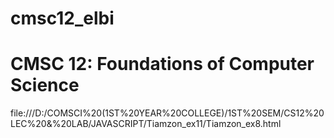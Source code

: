 # cmsc12_elbi

# CMSC 12: Foundations of Computer Science

file:///D:/COMSCI%20(1ST%20YEAR%20COLLEGE)/1ST%20SEM/CS12%20LEC%20&%20LAB/JAVASCRIPT/Tiamzon_ex11/Tiamzon_ex8.html
